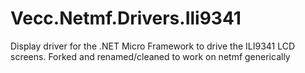 # Vecc.Netmf.Drivers.Ili9341
Display driver for the .NET Micro Framework to drive the ILI9341 LCD screens.
Forked and renamed/cleaned to work on netmf generically
